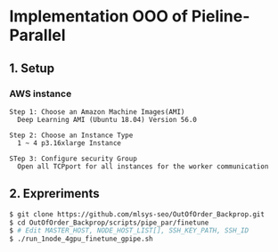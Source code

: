 # Implementation OOO of Pieline-Parallel
## 1. Setup

### AWS instance
```
Step 1: Choose an Amazon Machine Images(AMI)
  Deep Learning AMI (Ubuntu 18.04) Version 56.0 
```

```
Step 2: Choose an Instance Type 
  1 ~ 4 p3.16xlarge Instance
```

```
STep 3: Configure security Group
  Open all TCPport for all instances for the worker communication
```

## 2. Expreriments 

```bash
$ git clone https://github.com/mlsys-seo/OutOfOrder_Backprop.git
$ cd OutOfOrder_Backprop/scripts/pipe_par/finetune
$ # Edit MASTER_HOST, NODE_HOST_LIST[], SSH_KEY_PATH, SSH_ID
$ ./run_1node_4gpu_finetune_gpipe.sh
```
